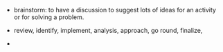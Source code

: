 - brainstorm: to have a discussion to suggest lots of ideas for an activity or for solving a problem.
- review, identify, implement, analysis, approach, go round, finalize, 


- 